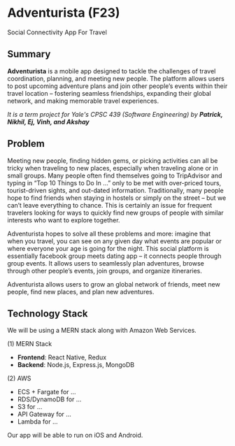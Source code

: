 # Adventurista (F23)
Social Connectivity App For Travel

## Summary
**Adventurista** is a mobile app designed to tackle the challenges of travel coordination, planning, and meeting new people. The platform allows users to post upcoming adventure plans and join other people’s events within their travel location – fostering seamless friendships, expanding their global network, and making memorable travel experiences.

_It is a term project for Yale's CPSC 439 (Software Engineering) by **Patrick, Nikhil, Ej, Vinh, and Akshay**_

## Problem

Meeting new people, finding hidden gems, or picking activities can all be tricky when traveling to new places, especially when traveling alone or in small groups. Many people often find themselves going to TripAdvisor and typing in “Top 10 Things to Do In …” only to be met with over-priced tours, tourist-driven sights, and out-dated information. Traditionally, many people hope to find friends when staying in hostels or simply on the street – but we can’t leave everything to chance. This is certainly an issue for frequent travelers looking for ways to quickly find new groups of people with similar interests who want to explore together. 

Adventurista hopes to solve all these problems and more: imagine that when you travel, you can see on any given day what events are popular or where everyone your age is going for the night. This social platform is essentially facebook group meets dating app – it connects people through group events. It allows users to seamlessly plan adventures, browse through other people’s events, join groups, and organize itineraries. 

Adventurista allows users to grow an global network of friends, meet new people, find new places, and plan new adventures.

## Technology Stack
We will be using a MERN stack along with Amazon Web Services.

(1) MERN Stack
- **Frontend**: React Native, Redux
- **Backend**: Node.js, Express.js, MongoDB
  
(2) AWS
- ECS + Fargate for ...
- RDS/DynamoDB for ...
- S3 for ...
- API Gateway for ...
- Lambda for ...

Our app will be able to run on iOS and Android.
